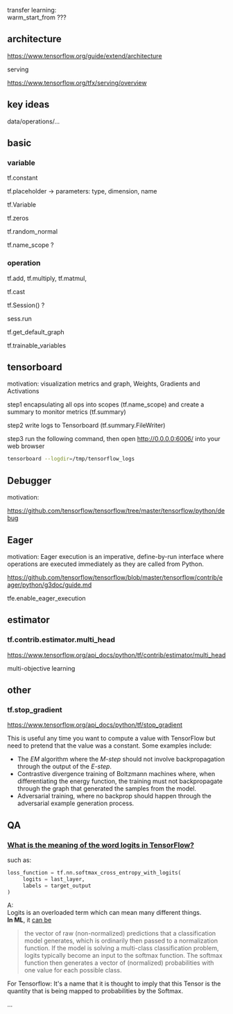 transfer learning:<br>warm_start_from ???



## architecture

https://www.tensorflow.org/guide/extend/architecture

serving

https://www.tensorflow.org/tfx/serving/overview



## key ideas

data/operations/...



## basic

### variable

tf.constant

tf.placeholder -> parameters: type, dimension, name



tf.Variable



tf.zeros

tf.random_normal



tf.name_scope ?



### operation

tf.add, tf.multiply, tf.matmul, 

tf.cast



tf.Session() ?

sess.run



tf.get_default_graph



tf.trainable_variables



## tensorboard

motivation: visualization metrics and graph, Weights, Gradients and Activations 



step1 encapsulating all ops into scopes (tf.name_scope) and create a summary to monitor metrics (tf.summary)

step2 write logs to Tensorboard (tf.summary.FileWriter)

step3 run the following command, then open http://0.0.0.0:6006/ into your web browser

```bash
tensorboard --logdir=/tmp/tensorflow_logs 
```



## Debugger

motivation:



https://github.com/tensorflow/tensorflow/tree/master/tensorflow/python/debug



## Eager

motivation: Eager execution is an imperative, define-by-run interface where operations are executed immediately as they are called from Python.



https://github.com/tensorflow/tensorflow/blob/master/tensorflow/contrib/eager/python/g3doc/guide.md



tfe.enable_eager_execution



## estimator

### tf.contrib.estimator.multi_head

https://www.tensorflow.org/api_docs/python/tf/contrib/estimator/multi_head

multi-objective learning



## other

### tf.stop_gradient

https://www.tensorflow.org/api_docs/python/tf/stop_gradient

This is useful any time you want to compute a value with TensorFlow but need to pretend that the value was a constant. Some examples include:

- The *EM* algorithm where the *M-step* should not involve backpropagation through the output of the *E-step*.
- Contrastive divergence training of Boltzmann machines where, when differentiating the energy function, the training must not backpropagate through the graph that generated the samples from the model.
- Adversarial training, where no backprop should happen through the adversarial example generation process.



## QA

### [What is the meaning of the word logits in TensorFlow?](https://stackoverflow.com/questions/41455101/what-is-the-meaning-of-the-word-logits-in-tensorflow)

such as:

```python
loss_function = tf.nn.softmax_cross_entropy_with_logits(
     logits = last_layer,
     labels = target_output
)
```

A:<br>Logits is an overloaded term which can mean many different things.<br>**In ML**, it [can be](https://developers.google.com/machine-learning/glossary/#logits)

> the vector of raw (non-normalized) predictions that a classification model generates, which is ordinarily then passed to a normalization function. If the model is solving a multi-class classification problem, logits typically become an input to the softmax function. The softmax function then generates a vector of (normalized) probabilities with one value for each possible class.

For Tensorflow: It's a name that it is thought to imply that this Tensor is the quantity that is being mapped to probabilities by the Softmax.

...

















